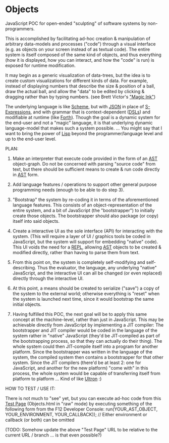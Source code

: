 # Objects
JavaScript POC for open-ended "sculpting" of software systems by non-programmers.

This is accomplished by facilitating ad-hoc creation & manipulation of arbitrary data-models and processes ("code") through a visual interface (e.g. as objects on your screen instead of as textual code). The entire system is itself composed of the same kind of objects, and thus everything (how it is displayed, how you can interact, and how the "code" is run) is exposed for runtime modification.

It may begin as a generic visualization of data-trees, but the idea is to create custom visualizations for different kinds of data. For example, instead of displaying numbers that describe the size & position of a ball, draw the actual ball, and allow the "data" to be edited by clicking & dragging rather than by typing numbers. (see Brett Victor's ["Magic Ink"](http://worrydream.com/MagicInk))

The underlying language is like [Scheme](https://en.wikipedia.org/wiki/Scheme_(programming_language)), but with [JSON](https://en.wikipedia.org/wiki/JSON) in place of [S-Expressions](https://en.wikipedia.org/wiki/S-expression), and with grammar that is context-dependent ([DSLs](https://en.wikipedia.org/wiki/Domain-specific_language)) and modifiable at runtime (like [Forth](https://en.wikipedia.org/wiki/Forth_(programming_language))). Though the goal is a dynamic system for the end-user and not a "magic" language, it is that underlying dynamic language-model that makes such a system possible. ... You might say that I want to bring the power of [Lisp](https://en.wikipedia.org/wiki/Lisp_(programming_language)) beyond the programmer/language level and up to the end-user level.

PLAN:

1. Make an interpreter that execute code provided in the form of an [AST](https://en.wikipedia.org/wiki/Abstract_syntax_tree) object-graph. Do not be concerned with parsing "source code" from text, but there should be sufficient means to create & run code directly in [AST](https://en.wikipedia.org/wiki/Abstract_syntax_tree) form.

2. Add language features / operations to support other general purpose programming needs (enough to be able to do step 3).

3. "Bootstrap" the system by re-coding it in terms of the aforementioned language features. This consists of an object-representation of the entire system, and a bit of JavaScript (the "bootstrapper") to initially create those objects. The bootstrapper should also package (or copy) itself into said objects.

4. Create a interactive UI as the sole interface (API) for interacting with the system. (This will require a layer of UI / graphics tools be coded in JavaScript, but the system will support for embedding "native" code). This UI voids the need for a [REPL](https://en.wikipedia.org/wiki/Read%E2%80%93eval%E2%80%93print_loop), allowing [AST](https://en.wikipedia.org/wiki/Abstract_syntax_tree) objects to be created & modified directly, rather than having to parse them from text.

5. From this point on, the system is completely self-modifying and self-describing. Thus the evaluator, the language, any underlying "native" JavaScript, and the interactive UI can all be changed (or even replaced) directly through the interactive UI.

6. At this point, a means should be created to serialize ("save") a copy of the system to the external world; otherwise everything is "reset" when the system is launched next time, since it would bootstrap the same initial objects.

7. Having fulfilled this POC, the next goal will be to apply this same concept at the machine-level, rather than just in JavaScript. This may be achievable directly from JavaScript by implementing a JIT compiler: The bootstrapper and JIT compiler would be coded in the language of the system rather in "native" JavaScript (they'd be JIT-compiled as part of the bootstrapping process, so that they can actually do their thing). The whole system could then JIT-compile itself into a program for another platform. Since the bootstrapper was written in the language of the system, the compiled system then contains a bootstrapper for that other system. Since the JIT compilers (there'd be at least 2: one for JavaScript, and another for the new platform) "come with" in this process, the whole system would be capable of transferring itself from platform to platform ... Kind of like [Ultron](https://en.wikipedia.org/wiki/Ultron) :)

HOW TO TEST / USE IT:

There is not much to "see" yet, but you can execute ad-hoc code from this [Test Page](https://rawgit.com/d-cook/Objects/master/Objects.html) (Objects.html in "raw" mode) by executing something of the following form from the F12 Developer Console:
run(YOUR_AST_OBJECT, YOUR_ENVIRONMENT, YOUR_CALLBACK)); // Either environment or callback (or both) can be omitted

(TODO: Somehow update the above "Test Page" URL to be relative to the current URL / branch ... is that even possible?)
